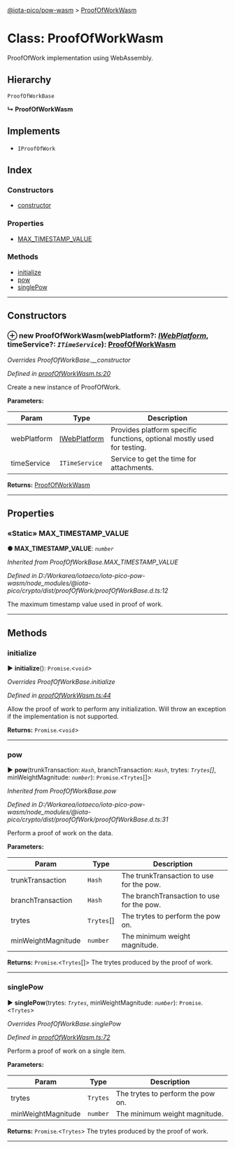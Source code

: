 [@iota-pico/pow-wasm](../README.md) > [ProofOfWorkWasm](../classes/proofofworkwasm.md)



# Class: ProofOfWorkWasm


ProofOfWork implementation using WebAssembly.

## Hierarchy


 `ProofOfWorkBase`

**↳ ProofOfWorkWasm**







## Implements

* `IProofOfWork`

## Index

### Constructors

* [constructor](proofofworkwasm.md#constructor)


### Properties

* [MAX_TIMESTAMP_VALUE](proofofworkwasm.md#max_timestamp_value)


### Methods

* [initialize](proofofworkwasm.md#initialize)
* [pow](proofofworkwasm.md#pow)
* [singlePow](proofofworkwasm.md#singlepow)



---
## Constructors
<a id="constructor"></a>


### ⊕ **new ProofOfWorkWasm**(webPlatform?: *[IWebPlatform](../interfaces/iwebplatform.md)*, timeService?: *`ITimeService`*): [ProofOfWorkWasm](proofofworkwasm.md)


*Overrides ProofOfWorkBase.__constructor*

*Defined in [proofOfWorkWasm.ts:20](https://github.com/iotaeco/iota-pico-pow-wasm/blob/e29e477/src/proofOfWorkWasm.ts#L20)*



Create a new instance of ProofOfWork.


**Parameters:**

| Param | Type | Description |
| ------ | ------ | ------ |
| webPlatform | [IWebPlatform](../interfaces/iwebplatform.md)   |  Provides platform specific functions, optional mostly used for testing. |
| timeService | `ITimeService`   |  Service to get the time for attachments. |





**Returns:** [ProofOfWorkWasm](proofofworkwasm.md)

---


## Properties
<a id="max_timestamp_value"></a>

### «Static» MAX_TIMESTAMP_VALUE

**●  MAX_TIMESTAMP_VALUE**:  *`number`* 

*Inherited from ProofOfWorkBase.MAX_TIMESTAMP_VALUE*

*Defined in D:/Workarea/iotaeco/iota-pico-pow-wasm/node_modules/@iota-pico/crypto/dist/proofOfWork/proofOfWorkBase.d.ts:12*



The maximum timestamp value used in proof of work.




___


## Methods
<a id="initialize"></a>

###  initialize

► **initialize**(): `Promise`.<`void`>



*Overrides ProofOfWorkBase.initialize*

*Defined in [proofOfWorkWasm.ts:44](https://github.com/iotaeco/iota-pico-pow-wasm/blob/e29e477/src/proofOfWorkWasm.ts#L44)*



Allow the proof of work to perform any initialization. Will throw an exception if the implementation is not supported.




**Returns:** `Promise`.<`void`>





___

<a id="pow"></a>

###  pow

► **pow**(trunkTransaction: *`Hash`*, branchTransaction: *`Hash`*, trytes: *`Trytes`[]*, minWeightMagnitude: *`number`*): `Promise`.<`Trytes`[]>



*Inherited from ProofOfWorkBase.pow*

*Defined in D:/Workarea/iotaeco/iota-pico-pow-wasm/node_modules/@iota-pico/crypto/dist/proofOfWork/proofOfWorkBase.d.ts:31*



Perform a proof of work on the data.


**Parameters:**

| Param | Type | Description |
| ------ | ------ | ------ |
| trunkTransaction | `Hash`   |  The trunkTransaction to use for the pow. |
| branchTransaction | `Hash`   |  The branchTransaction to use for the pow. |
| trytes | `Trytes`[]   |  The trytes to perform the pow on. |
| minWeightMagnitude | `number`   |  The minimum weight magnitude. |





**Returns:** `Promise`.<`Trytes`[]>
The trytes produced by the proof of work.






___

<a id="singlepow"></a>

###  singlePow

► **singlePow**(trytes: *`Trytes`*, minWeightMagnitude: *`number`*): `Promise`.<`Trytes`>



*Overrides ProofOfWorkBase.singlePow*

*Defined in [proofOfWorkWasm.ts:72](https://github.com/iotaeco/iota-pico-pow-wasm/blob/e29e477/src/proofOfWorkWasm.ts#L72)*



Perform a proof of work on a single item.


**Parameters:**

| Param | Type | Description |
| ------ | ------ | ------ |
| trytes | `Trytes`   |  The trytes to perform the pow on. |
| minWeightMagnitude | `number`   |  The minimum weight magnitude. |





**Returns:** `Promise`.<`Trytes`>
The trytes produced by the proof of work.






___


